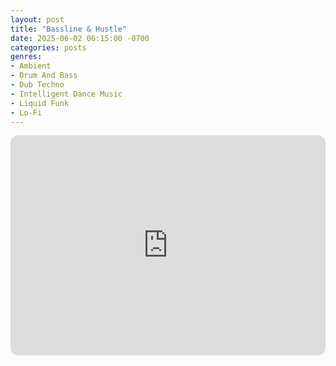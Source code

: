 ```yaml
---
layout: post
title: "Bassline & Hustle"
date: 2025-06-02 06:15:00 -0700
categories: posts
genres:
- Ambient
- Drum And Bass
- Dub Techno
- Intelligent Dance Music
- Liquid Funk
- Lo-Fi 
---
```

<iframe style="border-radius:12px" src="https://open.spotify.com/embed/playlist/0D1t8wbnYik8k5xyG4bUXi?utm_source=generator" width="100%" height="352" frameBorder="0" allowfullscreen="" allow="autoplay; clipboard-write; encrypted-media; fullscreen; picture-in-picture" loading="lazy"></iframe>